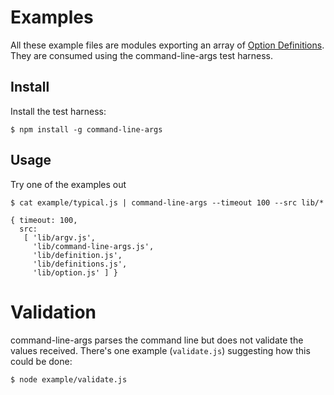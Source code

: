 # Examples
All these example files are modules exporting an array of [Option Definitions](https://github.com/75lb/command-line-args#optiondefinition-). They are consumed using the command-line-args test harness.

## Install
Install the test harness:

```
$ npm install -g command-line-args
```

## Usage
Try one of the examples out

```
$ cat example/typical.js | command-line-args --timeout 100 --src lib/*

{ timeout: 100,
  src:
   [ 'lib/argv.js',
     'lib/command-line-args.js',
     'lib/definition.js',
     'lib/definitions.js',
     'lib/option.js' ] }
```

# Validation
command-line-args parses the command line but does not validate the values received. There's one example (`validate.js`) suggesting how this could be done:

```
$ node example/validate.js
```
